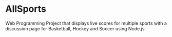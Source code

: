 # AllSports
Web Programming Project that displays live scores for multiple sports with a discussion page for Basketball, Hockey and Soccer using Node.js
